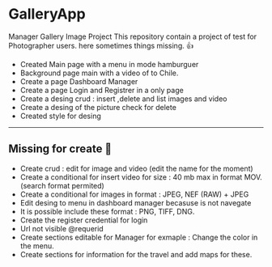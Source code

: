 # GalleryApp
Manager Gallery Image Project
This repository contain a project of test for Photographer users.
here sometimes things missing.
👍 
- Created Main page with a menu in mode hamburguer 
- Background page main with a video of to Chile.
- Create a page Dashboard Manager 
- Create a page Login and Registrer in a only page
- Create a desing crud : insert ,delete and list images and video
- Create a desing of the picture check for delete
- Created style for desing
 ----------------------------------------------------------
 Missing for create 🔢 
 ----------------------------------------------------------
- Create crud : edit for image and video (edit the name for the moment)
- Create a conditional for insert video for size : 40 mb max in format MOV. (search format permited)
- Create a conditional for images in format : JPEG, NEF (RAW) + JPEG
- Edit desing to menu in dashboard manager becasuse is not navegate
- It is possible include these format : PNG,  TIFF, DNG.
- Create the register credential for login
- Url not visible @requerid
- Create sections editable for Manager for exmaple : Change the color in the menu.
- Create sections for information for the travel and add maps for these.
